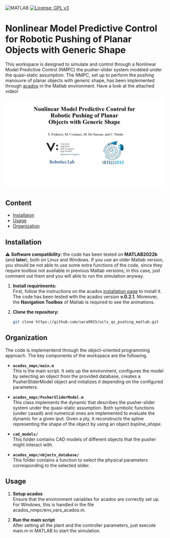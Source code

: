 ![MATLAB](https://img.shields.io/badge/MATLAB-R2022b-blue.svg)
[![License: GPL v3](https://img.shields.io/badge/License-GPL%20v3-blue.svg)](https://www.gnu.org/licenses/gpl-3.0)

# Nonlinear Model Predictive Control for Robotic Pushing of Planar Objects with Generic Shape
This workspace is designed to simulate and control through a Nonlinear Model Predictive Control (NMPC) the pusher-slider system modeled under the quasi-static assumption. The NMPC, set up to perform the _pushing_ manouvre of planar objects with generic shape, has been implemented through [acados](https://docs.acados.org/) in the Matlab environment. Have a look at the attached video!

[![Have a looK!](intro.jpg)](https://www.youtube.com/watch?v=d6VJz0RBUEw)




## Content
- [Installaion](#installation)
- [Usage](#usage)
- [Organization](#organization)

## Installation
⚠️ **Software compatibility:** the code has been tested on **MATLAB2022b** (and **later**), both on Linux and Windows. If you use an older Matlab version, you should be not able to use some extra functions of the code, since they require toolbox not available in previous Matlab versions; in this case, just comment out them and you will able to run the simulation anyway.  

1. **Install requiriments:**  
   First, follow the instructions on the acados [installation page](https://docs.acados.org/installation/index.html) to install it. The code has been tested with the acados version **v.0.2.1**.
   Moreover, the **Navigation Toolbox** of Matlab is required to see the animations.  
  
3. **Clone the repository:**
   ```sh
   git clone https://github.com/sara9915/uclv_qs_pushing_matlab.git

## Organization
The code is implementend through the object-oriented programming approach. The key components of the workspace are the following.

- **`acados_nmpc/main.m`**  
  This is the main script. It sets up the environment, configures the model by selecting an object from the provided database, creates a PusherSliderModel object and initializes it depending on the configured parameters.

- **`acados_nmpc/PusherSliderModel.m`**  
  This class implements the dynamic that describes the pusher-slider system under the quasi-static assumption. Both symbolic functions (under casadi) and numerical ones are implemented to evaluate the dynamic for a given iput. Given a ply, it reconstructs the spline representing the shape of the object by using an object _bspline_shape_. 

- **`cad_models/`**  
  This folder contains CAD models of different objects that the pusher might interact with.

- **`acados_nmpc/objects_database/`**  
  This folder contains a function to select the physical parameters corresponding to the selected slider.  

## Usage
1. **Setup acados**  
Ensure that the environment variables for acados are correctly set up. For Windows, this is handled in the file acados_nmpc/env_vars_acados.m.

3. **Run the main script**  
After setting all the plant and the controller parameters, just execute main.m in MATLAB to start the simulation.

